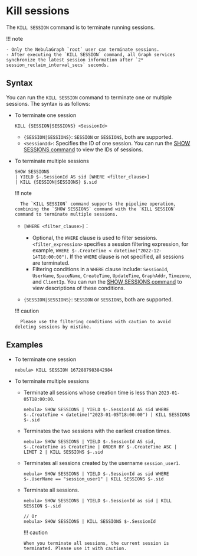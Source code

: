 # Kill sessions

The `KILL SESSION` command is to terminate running sessions.

!!! note

    - Only the NebulaGraph `root` user can terminate sessions.
    - After executing the `KILL SESSION` command, all Graph services synchronize the latest session information after `2* session_reclaim_interval_secs` seconds.

## Syntax

You can run the `KILL SESSION` command to terminate one or multiple sessions. The syntax is as follows:

- To terminate one session
  
  ```
  KILL {SESSION|SESSIONS} <SessionId>
  ```
  - `{SESSION|SESSIONS}`: `SESSION` or `SESSIONS`, both are supported. 
  - `<SessionId>`: Specifies the ID of one session. You can run the [SHOW SESSIONS command](../../3.ngql-guide/7.general-query-statements/6.show/17.show-sessions.md) to view the IDs of sessions.


- To terminate multiple sessions

  ```
  SHOW SESSIONS 
  | YIELD $-.SessionId AS sid [WHERE <filter_clause>]
  | KILL {SESSION|SESSIONS} $.sid
  ```

  !!! note
          
        The `KILL SESSION` command supports the pipeline operation, combining the `SHOW SESSIONS` command with the `KILL SESSION` command to terminate multiple sessions.

  - `[WHERE <filter_clause>]`：
    - Optional, the `WHERE` clause is used to filter sessions. `<filter_expression>` specifies a session filtering expression, for example, `WHERE $-.CreateTime < datetime("2022-12-14T18:00:00")`. If the `WHERE` clause is not specified, all sessions are terminated.
    - Filtering conditions in a `WHERE` clause include: `SessionId`, `UserName`, `SpaceName`, `CreateTime`, `UpdateTime`, `GraphAddr`, `Timezone`, and `ClientIp`. You can run the [SHOW SESSIONS command](../../3.ngql-guide/7.general-query-statements/6.show/17.show-sessions.md) to view descriptions of these conditions.
      
  - `{SESSION|SESSIONS}`: `SESSION` or `SESSIONS`, both are supported.

  !!! caution

        Please use the filtering conditions with caution to avoid deleting sessions by mistake.


## Examples

- To terminate one session
   
  ```
  nebula> KILL SESSION 1672887983842984 
  ```

- To terminate multiple sessions

  - Terminate all sessions whose creation time is less than `2023-01-05T18:00:00`.
    
    ```
    nebula> SHOW SESSIONS | YIELD $-.SessionId AS sid WHERE $-.CreateTime < datetime("2023-01-05T18:00:00") | KILL SESSIONS $-.sid
    ```

  - Terminates the two sessions with the earliest creation times.
    
    ```
    nebula> SHOW SESSIONS | YIELD $-.SessionId AS sid, $-.CreateTime as CreateTime | ORDER BY $-.CreateTime ASC | LIMIT 2 | KILL SESSIONS $-.sid
    ```

  - Terminates all sessions created by the username `session_user1`.
    
    ```
    nebula> SHOW SESSIONS | YIELD $-.SessionId as sid WHERE $-.UserName == "session_user1" | KILL SESSIONS $-.sid
    ```

  - Terminate all sessions.
    
    ```
    nebula> SHOW SESSIONS | YIELD $-.SessionId as sid | KILL SESSION $-.sid

    // Or
    nebula> SHOW SESSIONS | KILL SESSIONS $-.SessionId
    ```
    
    !!! caution
        
        When you terminate all sessions, the current session is terminated. Please use it with caution.

